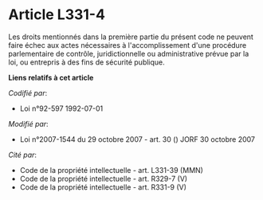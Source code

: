 # Article L331-4

Les droits mentionnés dans la première partie du présent code ne peuvent faire échec aux actes nécessaires à
l'accomplissement d'une procédure parlementaire de contrôle, juridictionnelle ou administrative prévue par la loi, ou
entrepris à des fins de sécurité publique.

**Liens relatifs à cet article**

_Codifié par_:

  - Loi n°92-597 1992-07-01

_Modifié par_:

  - Loi n°2007-1544 du 29 octobre 2007 - art. 30 () JORF 30 octobre 2007

_Cité par_:

  - Code de la propriété intellectuelle - art. L331-39 (MMN)
  - Code de la propriété intellectuelle - art. R329-7 (V)
  - Code de la propriété intellectuelle - art. R331-9 (V)
